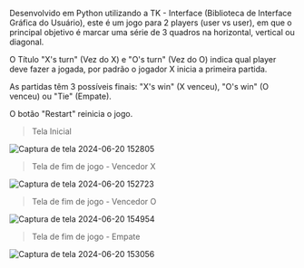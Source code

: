 Desenvolvido em Python utilizando a TK - Interface (Biblioteca de Interface Gráfica do Usuário), este é um jogo para 2 players (user vs user), 
em que o principal objetivo é marcar uma série de 3 quadros na horizontal, vertical ou diagonal.

O Título "X's turn" (Vez do X) e "O's turn" (Vez do O) indica qual player deve fazer a jogada, 
por padrão o jogador X inicia a primeira partida.

As partidas têm 3 possíveis finais: "X's win" (X venceu), "O's win" (O venceu) ou "Tie" (Empate).

O botão "Restart" reinicia o jogo.

> Tela Inicial

![Captura de tela 2024-06-20 152805](https://github.com/Sullara/Jogo-da-Velha/assets/146398676/61942b34-9716-4796-9259-3e1311ea899c)

> Tela de fim de jogo - Vencedor X

![Captura de tela 2024-06-20 152723](https://github.com/Sullara/Jogo-da-Velha/assets/146398676/93ce9221-9f4f-4bc1-9fe5-a76e335dd998)

> Tela de fim de jogo - Vencedor O

![Captura de tela 2024-06-20 154954](https://github.com/Sullara/Jogo-da-Velha/assets/146398676/f0b6e490-11d8-4700-99bb-2c8d3bae3c68)

> Tela de fim de jogo - Empate

![Captura de tela 2024-06-20 153056](https://github.com/Sullara/Jogo-da-Velha/assets/146398676/f2771b68-d323-4692-9cc7-2720ea46ed65)
